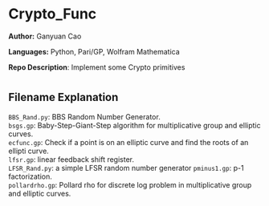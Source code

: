 # Crypto_Func

<b>Author:</b> Ganyuan Cao     

<b>Languages:</b> Python, Pari/GP, Wolfram Mathematica 

<b>Repo Description</b>: Implement some Crypto primitives      

#

## Filename Explanation
<code>BBS_Rand.py</code>: BBS Random Number Generator.    
<code>bsgs.gp</code>: Baby-Step-Giant-Step algorithm for multiplicative group and elliptic curves.    
<code>ecfunc.gp</code>: Check if a point is on an elliptic curve and find the roots of an ellipti curve.    
<code>lfsr.gp</code>: linear feedback shift register.     
<code>LFSR_Rand.py</code>: a simple LFSR random number generator
<code>pminus1.gp</code>: p-1 factorization.    
<code>pollardrho.gp</code>: Pollard rho for discrete log problem in multiplicative group and elliptic curves.     
  